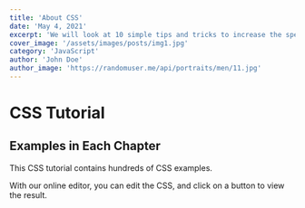 ```yaml
---
title: 'About CSS'
date: 'May 4, 2021'
excerpt: 'We will look at 10 simple tips and tricks to increase the speed of your code when writing JS'
cover_image: '/assets/images/posts/img1.jpg'
category: 'JavaScript'
author: 'John Doe'
author_image: 'https://randomuser.me/api/portraits/men/11.jpg'
---
```


# CSS  Tutorial

## Examples in Each Chapter

This CSS tutorial contains hundreds of CSS examples.

With our online editor, you can edit the CSS, and click on a button to view the result.